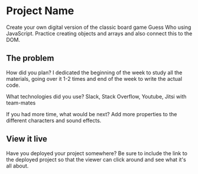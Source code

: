 # Project Name

Create your own digital version of the classic board game Guess Who using JavaScript.
Practice creating objects and arrays and also connect this to the DOM.

## The problem

How did you plan?
I dedicated the beginning of the week to study all the materials, going over it 1-2 times and end of the week to write the actual code.

What technologies did you use?
Slack, Stack Overflow, Youtube, Jitsi with team-mates

If you had more time, what would be next?
Add more properties to the different characters and sound effects.

## View it live

Have you deployed your project somewhere? Be sure to include the link to the deployed project so that the viewer can click around and see what it's all about.
